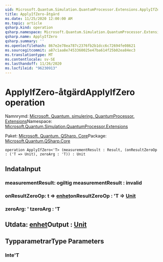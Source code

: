 ```yaml
---
uid: Microsoft.Quantum.Simulation.QuantumProcessor.Extensions.ApplyIfZero
title: ApplyIfZero-åtgärd
ms.date: 11/25/2020 12:00:00 AM
ms.topic: article
qsharp.kind: operation
qsharp.namespace: Microsoft.Quantum.Simulation.QuantumProcessor.Extensions
qsharp.name: ApplyIfZero
qsharp.summary: ''
ms.openlocfilehash: 867e2e78ea787c2376fb2b1dcc6c72694fe08621
ms.sourcegitcommit: a87c1aa8e7453360025e47ba614f25b02ea84ec3
ms.translationtype: MT
ms.contentlocale: sv-SE
ms.lasthandoff: 11/26/2020
ms.locfileid: "96230913"
---
```

# <a name="applyifzero-operation"></a><span data-ttu-id="0c546-102">ApplyIfZero-åtgärd</span><span class="sxs-lookup"><span data-stu-id="0c546-102">ApplyIfZero operation</span></span>

<span data-ttu-id="0c546-103">Namnrymd: [Microsoft. Quantum. simulering. QuantumProcessor. Extensions](xref:Microsoft.Quantum.Simulation.QuantumProcessor.Extensions)</span><span class="sxs-lookup"><span data-stu-id="0c546-103">Namespace: [Microsoft.Quantum.Simulation.QuantumProcessor.Extensions](xref:Microsoft.Quantum.Simulation.QuantumProcessor.Extensions)</span></span>

<span data-ttu-id="0c546-104">Paket: [Microsoft. Quantum. QSharp. Core](https://nuget.org/packages/Microsoft.Quantum.QSharp.Core)</span><span class="sxs-lookup"><span data-stu-id="0c546-104">Package: [Microsoft.Quantum.QSharp.Core](https://nuget.org/packages/Microsoft.Quantum.QSharp.Core)</span></span>




```qsharp
operation ApplyIfZero<'T> (measurementResult : Result, (onResultZeroOp : ('T => Unit), zeroArg : 'T)) : Unit
```


## <a name="input"></a><span data-ttu-id="0c546-105">Indata</span><span class="sxs-lookup"><span data-stu-id="0c546-105">Input</span></span>

### <a name="measurementresult--__invalidresult__"></a><span data-ttu-id="0c546-106">measurementResult: __ogiltig <Result>__</span><span class="sxs-lookup"><span data-stu-id="0c546-106">measurementResult : __invalid<Result>__</span></span>




### <a name="onresultzeroop--t--unit"></a><span data-ttu-id="0c546-107">onResultZeroOp: t => [enhet](xref:microsoft.quantum.lang-ref.unit)</span><span class="sxs-lookup"><span data-stu-id="0c546-107">onResultZeroOp : 'T => [Unit](xref:microsoft.quantum.lang-ref.unit)</span></span> 




### <a name="zeroarg--t"></a><span data-ttu-id="0c546-108">zeroArg: ' t</span><span class="sxs-lookup"><span data-stu-id="0c546-108">zeroArg : 'T</span></span>





## <a name="output--unit"></a><span data-ttu-id="0c546-109">Utdata: [enhet](xref:microsoft.quantum.lang-ref.unit)</span><span class="sxs-lookup"><span data-stu-id="0c546-109">Output : [Unit](xref:microsoft.quantum.lang-ref.unit)</span></span>



## <a name="type-parameters"></a><span data-ttu-id="0c546-110">Typparametrar</span><span class="sxs-lookup"><span data-stu-id="0c546-110">Type Parameters</span></span>

### <a name="t"></a><span data-ttu-id="0c546-111">Inte</span><span class="sxs-lookup"><span data-stu-id="0c546-111">'T</span></span>

